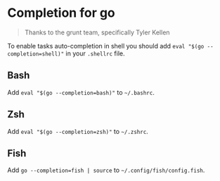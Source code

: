 # Completion for go
> Thanks to the grunt team, specifically Tyler Kellen

To enable tasks auto-completion in shell you should add `eval "$(go --completion=shell)"` in your `.shellrc` file.

## Bash

Add `eval "$(go --completion=bash)"` to `~/.bashrc`.

## Zsh

Add `eval "$(go --completion=zsh)"` to `~/.zshrc`.

## Fish

Add `go --completion=fish | source` to `~/.config/fish/config.fish`.

